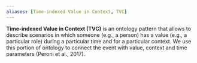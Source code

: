 ```yaml
---
aliases: [Time-indexed Value in Context, TVC]
---
```


**Time-indexed Value in Context (TVC)** is an ontology pattern that allows to describe scenarios in which someone (e.g., a person) has a value (e.g., a particular role) during a particular time and for a particular context. We use this portion of ontology to connect the event with value, context and time parameters (Peroni et al., 2017).